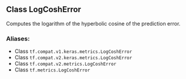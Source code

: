 ## Class LogCoshError
Computes the logarithm of the hyperbolic cosine of the prediction error.
### Aliases:
- Class `tf.compat.v1.keras.metrics.LogCoshError`
- Class `tf.compat.v2.keras.metrics.LogCoshError`
- Class `tf.compat.v2.metrics.LogCoshError`
- Class `tf.metrics.LogCoshError`
